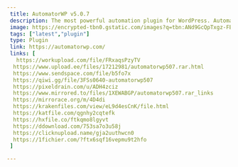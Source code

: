 ```yaml
---
 title: AutomatorWP v5.0.7
 description: The most powerful automation plugin for WordPress. AutomatorWP connects your WordPress plugins and puts them to work together. Save time and money automating tasks with no code!
 image: https://encrypted-tbn0.gstatic.com/images?q=tbn:ANd9GcQpTxgz-FBEX4nuTs-cNstilP8zMazflfop1orQgfvAQ1Oh3fOc68f68RYFrMVv_Qll4GQ&usqp=CAU
 tags: ["latest","plugin"]
 type: Plugin
 link: https://automatorwp.com/
 links: [
   https://workupload.com/file/FRxaqsPzyTV
  https://www.upload.ee/files/17212981/automatorwp507.rar.html
  https://www.sendspace.com/file/b5fo7x
  https://qiwi.gg/file/3FSs0640-automatorwp507
  https://pixeldrain.com/u/ADH4zciz
  https://www.mirrored.to/files/1XEWABGP/automatorwp507.rar_links
  https://mirrorace.org/m/4D4di
  https://krakenfiles.com/view/eL9d4esCnK/file.html
  https://katfile.com/qgnhy2cqtefk
  https://hxfile.co/ftkqmo8lgyvt
  https://ddownload.com/753sa7o3u58j
  https://clicknupload.name/gja2uuthwcn0
  https://1fichier.com/?ftx6sqf16vepmu9t2hfo
 ]

---
```

